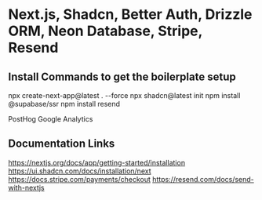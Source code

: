# Next.js, Shadcn, Better Auth, Drizzle ORM, Neon Database, Stripe, Resend

## Install Commands to get the boilerplate setup

npx create-next-app@latest . --force
npx shadcn@latest init
npm install @supabase/ssr
npm install resend

PostHog
Google Analytics

## Documentation Links

<https://nextjs.org/docs/app/getting-started/installation>
<https://ui.shadcn.com/docs/installation/next>
<https://docs.stripe.com/payments/checkout>
<https://resend.com/docs/send-with-nextjs>
